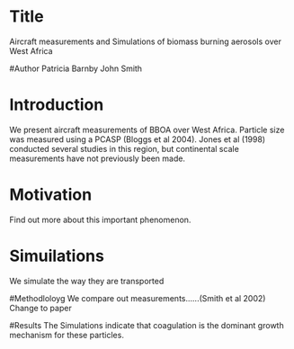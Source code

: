 # Title
Aircraft measurements and Simulations of biomass burning aerosols over West Africa


#Author
Patricia Barnby
John Smith

# Introduction
We present aircraft measurements of BBOA over West Africa.
Particle size was measured using a PCASP (Bloggs et al 2004).
Jones et al (1998) conducted several studies in this region, but continental scale measurements have not previously been made.

# Motivation
Find out more about this important phenomenon.


# Simuilations
We simulate the way they are transported

#Methodloloyg
We compare out measurements......(Smith et al 2002)
Change to paper

#Results
The Simulations indicate that coagulation is the dominant growth mechanism for these particles.
